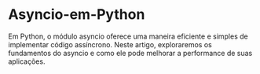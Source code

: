 # Asyncio-em-Python
Em Python, o módulo asyncio oferece uma maneira eficiente e simples de implementar código assíncrono. Neste artigo, exploraremos os fundamentos do asyncio e como ele pode melhorar a performance de suas aplicações.
